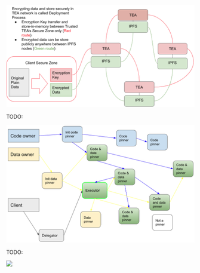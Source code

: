 
![](../res/key-flows.png)


TODO:

![](../res/repin.png)

TODO: 

![](/img/Under_Construction_Tape.png)